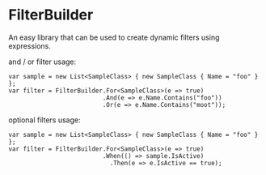 # FilterBuilder
An easy library that can be used to create dynamic filters using expressions.

and / or filter usage:

    var sample = new List<SampleClass> { new SampleClass { Name = "foo" } };
    var filter = FilterBuilder.For<SampleClass>(e => true)
                              .And(e => e.Name.Contains("foo"))
                              .Or(e => e.Name.Contains("moot"));

optional filters usage:

    var sample = new List<SampleClass> { new SampleClass { Name = "foo" } };
    var filter = FilterBuilder.For<SampleClass>(e => true)
                              .When(() => sample.IsActive)
                                .Then(e => e.IsActive == true);
              


